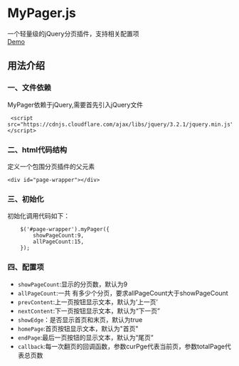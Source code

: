 # MyPager.js
一个轻量级的jQuery分页插件，支持相关配置项  
[Demo](hhttps://bobofangwei.github.io/UIcomponnets/%E5%88%86%E9%A1%B5%E6%8F%92%E4%BB%B6/mypager/demo/myPager.html)
## 用法介绍
### 一、文件依赖
MyPager依赖于jQuery,需要首先引入jQuery文件
```
 <script src="https://cdnjs.cloudflare.com/ajax/libs/jquery/3.2.1/jquery.min.js"></script>
```
### 二、html代码结构
定义一个包围分页插件的父元素
```
<div id="page-wrapper"></div>
```
### 三、初始化
初始化调用代码如下：
```
    $('#page-wrapper').myPager({
        showPageCount:9,
        allPageCount:15,        
    });
```
### 四、配置项
+ `showPageCount`:显示的分页数，默认为9
+ `allPageCount`:一共 有多少个分页，要求allPageCount大于showPageCount
+ `prevContent`:上一页按钮显示文本，默认为‘上一页’
+ `nextContent`:下一页按钮显示文本，默认为“下一页”
+ `showEdge`：是否显示首页和末页，默认为true
+ `homePage`:首页按钮显示文本，默认为"首页"
+ `endPage`:最后一页按钮的显示文本，默认为“尾页”
+ `callback`:每一次翻页的回调函数，参数curPge代表当前页，参数totalPage代表总页数
